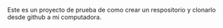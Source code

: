 Este es un proyecto de prueba de como crear un respositorio y clonarlo desde github a mi computadora.
